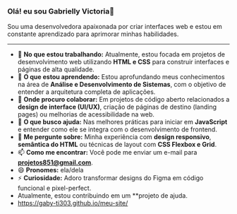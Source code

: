 ### Olá!  eu sou Gabrielly Victoria👋

Sou uma desenvolvedora apaixonada por criar interfaces web e estou em constante aprendizado para aprimorar minhas habilidades.

---

* 🔭 **No que estou trabalhando:** Atualmente, estou focada em projetos de desenvolvimento web utilizando **HTML e CSS** para construir interfaces e páginas de alta qualidade.
* 🌱 **O que estou aprendendo:** Estou aprofundando meus conhecimentos na área de **Análise e Desenvolvimento de Sistemas**, com o objetivo de entender a arquitetura completa de aplicações.
* 👯 **Onde procuro colaborar:** Em projetos de código aberto relacionados a **design de interface (UI/UX)**, criação de páginas de destino (landing pages) ou melhorias de acessibilidade na web.
* 🤔 **O que busco ajuda:** Nas melhores práticas para iniciar em **JavaScript** e entender como ele se integra com o desenvolvimento de frontend.
* 💬 **Me pergunte sobre:** Minha experiência com **design responsivo**, **semântica do HTML** ou técnicas de layout com **CSS Flexbox e Grid**.
* 📫 **Como me encontrar:** Você pode me enviar um e-mail para **projetos851@gmail.com**.
* 😄 **Pronomes:** ela/dela
* ⚡ **Curiosidade:** Adoro transformar designs do Figma em código funcional e pixel-perfect.
* Atualmente, estou contribuindo em um **projeto de ajuda.
* https://gaby-ti303.github.io/meu-site/

